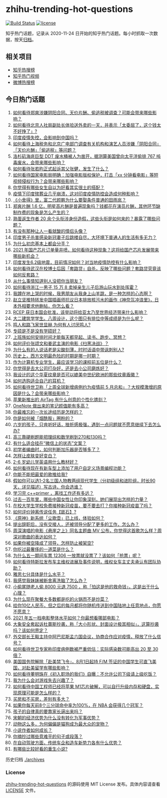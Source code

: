 # zhihu-trending-hot-questions

[![Build Status](https://github.com/justjavac/zhihu-trending-hot-questions/workflows/ci/badge.svg?branch=master)](https://github.com/justjavac/zhihu-trending-hot-questions/actions)
[![license](https://img.shields.io/github/license/justjavac/zhihu-trending-hot-questions)](https://github.com/justjavac/zhihu-trending-hot-questions/blob/master/LICENSE)

知乎热门话题，记录从 2020-11-24 日开始的知乎热门话题。每小时抓取一次数据，按天[归档](./archives)。

## 相关项目

- [知乎热搜榜](https://github.com/justjavac/zhihu-trending-top-search)
- [知乎热门视频](https://github.com/justjavac/zhihu-trending-hot-video)
- [微博热搜榜](https://github.com/justjavac/weibo-trending-hot-search)

## 今日热门话题

<!-- BEGIN -->
<!-- 最后更新时间 Thu Apr 29 2021 07:01:00 GMT+0800 (China Standard Time) -->

1. [如何看待郑爽涉嫌阴阳合同、天价片酬、偷逃税被调查？可能会带来哪些影响？](https://www.zhihu.com/question/457029348)
2. [如何看待北京人社局副处长体验送外卖的一天，并表示「太委屈了，这个钱太不好挣了」?](https://www.zhihu.com/question/456959883)
3. [印度疫情失控，会影响到中国吗？](https://www.zhihu.com/question/456775767)
4. [如何看待上海税务和北京广电部门调查有关机构和演艺人员涉嫌「阴阳合同」「天价片酬」「偷逃税」等问题？](https://www.zhihu.com/question/457028571)
5. [洛杉矶海底巨型 DDT 废水桶被人为凿开，据测算美国曾向太平洋偷排 767
   吨毒废水，会带来哪些影响？](https://www.zhihu.com/question/456938149)
6. [如何看待张若昀正式起诉其父张健，发生了什么？](https://www.zhihu.com/question/457017364)
7. [如何看待国家电影局明确：加强电影版权保护，打击「xx
   分钟看电影」等短视频侵权行为？会带来哪些影响？](https://www.zhihu.com/question/456948544)
8. [你觉得有哪些女生自以为好看其实很土的搭配？](https://www.zhihu.com/question/298265287)
9. [疫情下印度殡葬业几乎崩溃，这对印度疫情防控会造成何种影响？](https://www.zhihu.com/question/456842008)
10. [《小舍得》里，富二代颜鹏为什么要娶条件普通的田雨岚？](https://www.zhihu.com/question/455511910)
11. [郑爽片酬 1.6
    亿，明星高片酬是普遍现象吗？钱都花在演员片酬，其他环节缺制作费的现象是怎么产生的？](https://www.zhihu.com/question/456939801)
12. [熟蛋返生作者 20
    余个头衔涉身份造假，这些头衔是如何来的？暴露了哪些问题？](https://www.zhihu.com/question/456975288)
13. [有没有那种让人一看就酸的情侣头像？](https://www.zhihu.com/question/432753689)
14. [印度男子杀害感染新冠妻子后跳楼自尽，大环境下普通人的生活有多无力？](https://www.zhihu.com/question/456933930)
15. [为什么初恋基本上都会分手？](https://www.zhihu.com/question/24684849)
16. [2021
    年国产芯片订单量井喷，如何看待这种现象？这将给国产芯片发展带来哪些新机会？](https://www.zhihu.com/question/456099048)
17. [印度发生6.2级地震，目前情况如何？对当地疫情防控有什么影响？](https://www.zhihu.com/question/456981781)
18. [如何看待武汉在校博士后因「套路贷」自杀，反映了哪些问题？套路贷究竟该如何反套路？](https://www.zhihu.com/question/456975878)
19. [从什么事情知道别人没把你当朋友？](https://www.zhihu.com/question/360519545)
20. [如何看待浙江一男子 15 万 8
    卖掉亲生儿子后游山玩水到处挥霍？](https://www.zhihu.com/question/456944988)
21. [我蹲在地上哭的时候，我男朋友从我身上山羊跳，是一种怎样的心态啊？](https://www.zhihu.com/question/51865062)
22. [赵立坚推特转发中国插画师抗议日本排放核污水的画作《神奈氚冲浪里》，日本外相要求他删帖，你怎么看？](https://www.zhihu.com/question/456986557)
23. [RCEP
    获日本国会批准，该举动将给亚太乃至世界经济带来什么影响？](https://www.zhihu.com/question/456947372)
24. [大二建筑学学生。八周设计，这个图只有排位中等成绩是为什么呢？](https://www.zhihu.com/question/456920592)
25. [鸣人和路飞家世显赫,为何有人讨厌鸣人?](https://www.zhihu.com/question/455957638)
26. [专硕是不是没有学硕好？](https://www.zhihu.com/question/298325526)
27. [上班族如何安排时间才能每天都早起、读书、跑步、冥想？](https://www.zhihu.com/question/28042735)
28. [如何评价张颂文和姜武主演的电影《扫黑决战》？](https://www.zhihu.com/question/455752818)
29. [为什么有的人说话老是尖酸刻薄，时时话语中带讽刺别人?](https://www.zhihu.com/question/22462053)
30. [历史上，西方文明最危险的时期是哪一时期？](https://www.zhihu.com/question/274409322)
31. [作为计算机专业学生，最应该学习的课程前五位是什么？](https://www.zhihu.com/question/19628851)
32. [你觉得是去大公司打杂好，还是去小公司磨炼好？](https://www.zhihu.com/question/448879571)
33. [我设计的这个华夏纹章是否可以媲美中世纪欧洲的那些纹章盾徽？](https://www.zhihu.com/question/456639275)
34. [如何选购适合自己的耳机？](https://www.zhihu.com/question/20141968)
35. [如何看待世卫称「上周全球新增病例约为疫情前 5
    月总和」？大规模激增的原因是什么？会带来哪些影响？](https://www.zhihu.com/question/456769223)
36. [苹果新推出的 AirTag 有什么创意的个性化镌刻？](https://www.zhihu.com/question/455987685)
37. [OneNote 做出来的笔记颜值能有多高？](https://www.zhihu.com/question/57139472)
38. [你最难忘的一次长途经历是怎样的？](https://www.zhihu.com/question/455993042)
39. [你是如何被「烟酰胺」圈粉的？](https://www.zhihu.com/question/442307294)
40. [六岁的孩子，只肯听好话，挫折感极强，遇到一点问题就不愿意继续下去怎么办?](https://www.zhihu.com/question/31768392)
41. [高三靠硬刷题能把理综和数学刷到270和130吗？](https://www.zhihu.com/question/36834794)
42. [有什么适合挂在“微信上的状态”文案？](https://www.zhihu.com/question/442605862)
43. [初学者编曲时，如何判断加乐器是否够多了？](https://www.zhihu.com/question/444235772)
44. [怎样让皮肤变好变白？](https://www.zhihu.com/question/450658642)
45. [2-6 岁幼儿学英语用什么教材好？](https://www.zhihu.com/question/29772658)
46. [如何看待现在有新车型上添加了用户自定义场景编程功能？](https://www.zhihu.com/question/454267277)
47. [你能不能把最爱的歌推给我?](https://www.zhihu.com/question/456546670)
48. [假如你可以选1-2名三国人物教两组现代学生（分初级组和进阶组，时长90天，详见描述）写古诗，你会选谁？](https://www.zhihu.com/question/456364848)
49. [学习完 c++primer ，离找工作还有多远？](https://www.zhihu.com/question/387856198)
50. [过去一百年里，哪些中国女性让你印象深刻，她们展现出怎样的力量？](https://www.zhihu.com/question/456017960)
51. [在校大学生学校免费接种新冠疫苗，要不要去打？你接种新冠疫苗了吗？](https://www.zhihu.com/question/447174102)
52. [如何评价钟离传说任务【匪石】?](https://www.zhihu.com/question/456974363)
53. [《原神》新系统「尘歌壶」已上线，体验如何？](https://www.zhihu.com/question/456970363)
54. [提出辞职后，没有交接人，还被领导分配了更多的工作，怎么办？](https://www.zhihu.com/question/447715344)
55. [周深演唱的电影《悬崖之上》同名主题曲 MV
    公布，你觉得这首歌怎么样？周深对歌曲的表达如何？](https://www.zhihu.com/question/456950487)
56. [如果你被空降成了领导，怎样防止被架空?](https://www.zhihu.com/question/58585512)
57. [你吃过最奢侈的一道菜是什么？](https://www.zhihu.com/question/284676187)
58. [为什么五一期间车票 12306
    一放票就没票了？该如何「抢票」呢？](https://www.zhihu.com/question/455215736)
59. [如何看待特斯拉发布车主维权进展及事件说明，维权女车主丈夫承认有团队协助？](https://www.zhihu.com/question/456947306)
60. [雅思七分具体是什么水平？](https://www.zhihu.com/question/62020354)
61. [我感觉我妹妹被断舍离洗脑了怎么办？](https://www.zhihu.com/question/289910192)
62. [小偷尾随老人偷 8000 元退 7500
    ，称「怕这是他的救命钱」，这是出于什么心理？](https://www.zhihu.com/question/456602957)
63. [为什么现在聚餐大多数都是吃的火锅而不是炒菜？](https://www.zhihu.com/question/450776646)
64. [给你10亿人民币，但之后的每月都将你随机传送到中国陆地上任意地点，你愿不愿意？](https://www.zhihu.com/question/454152922)
65. [2021 年五一档电影整体水平如何？你最想看哪部电影？](https://www.zhihu.com/question/450815534)
66. [大象安全套起诉杜蕾斯抄袭，称「大小形状、封面设计极其相似」，这算抄袭吗？该如何界定？](https://www.zhihu.com/question/456790436)
67. [外交部长王毅主持中阿巴尼斯孟六国会议，协商合作应对疫情，释放了什么信号？](https://www.zhihu.com/question/456886110)
68. [如何看待世卫专家称印度病例数被严重低估：实际感染数可能高出 20 至 30
    倍？](https://www.zhihu.com/question/456888205)
69. [美国国务院解除「赴美禁飞令」，8月1日起持 F/M
    签证的中国学生可直飞美国，对赴美留学有哪些影响？](https://www.zhihu.com/question/456808004)
70. [如何看待董明珠在《初入职场的我们》自曝：不允许公司下级请上级吃饭？](https://www.zhihu.com/question/456868276)
71. [我为什么会对游戏失去兴趣了？](https://www.zhihu.com/question/456902574)
72. [如何看待中国工程师已经将苹果
    M1芯片破解，可以自行升级内存和硬盘，实现原理可能是怎么样的？](https://www.zhihu.com/question/453213586)
73. [买房和不买房，差别有多大？](https://www.zhihu.com/question/425084039)
74. [如果你每天前8个三分球命中率为100%，在 NBA
    会获得几个冠军？](https://www.zhihu.com/question/456430700)
75. [孩子的自律真的要靠家长逼出来吗？](https://www.zhihu.com/question/436192830)
76. [宋朝的经济优势为什么没有转化为军事优势？](https://www.zhihu.com/question/455435936)
77. [动物这么多，为何偏偏是猫狗成为最大众的宠物？](https://www.zhihu.com/question/455496520)
78. [小说作者如何成长？](https://www.zhihu.com/question/456380028)
79. [你摘抄过哪些意难平的句子或段落？](https://www.zhihu.com/question/430494155)
80. [在自动驾驶方面，传统车企和造车新势力各有什么优势？](https://www.zhihu.com/question/456829827)
81. [有哪些比较好看的重生小说?](https://www.zhihu.com/question/311447766)

<!-- END -->

历史归档 [./archives](./archives)

### License

[zhihu-trending-hot-questions](https://github.com/justjavac/zhihu-trending-hot-questions)
的源码使用 MIT License 发布。具体内容请查看 [LICENSE](./LICENSE) 文件。
